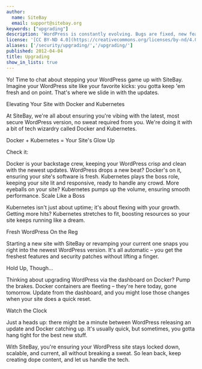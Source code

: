 ```yaml
---
author:
  name: SiteBay
  email: support@sitebay.org
keywords: ["upgrading"]
description: 'WordPress is constantly evolving. Bugs are fixed, new features are added, and packages are updated.'
license: '[CC BY-ND 4.0](https://creativecommons.org/licenses/by-nd/4.0)'
aliases: ['/security/upgrading/','/upgrading/']
published: 2012-04-04
title: Upgrading
show_in_lists: true
---
```


Yo! Time to chat about stepping your WordPress game up with SiteBay. Imagine your WordPress site like your favorite kicks: you gotta keep 'em fresh and on point. That's where we slide in with the updates.

Elevating Your Site with Docker and Kubernetes

At SiteBay, we're all about ensuring you're vibing with the latest, most secure WordPress version, no sweat required from you. We're doing it with a bit of tech wizardry called Docker and Kubernetes.

Docker + Kubernetes = Your Site's Glow Up

Check it:

Docker is your backstage crew, keeping your WordPress crisp and clean with the newest updates. WordPress drops a new beat? Docker's on it, ensuring your site's software is fresh.
Kubernetes plays the boss role, keeping your site lit and responsive, ready to handle any crowd. More eyeballs on your site? Kubernetes pumps up the volume, ensuring smooth performance.
Scale Like a Boss

Kubernetes isn't just about uptime; it's about flexing with your growth. Getting more hits? Kubernetes stretches to fit, boosting resources so your site keeps running like a dream.

Fresh WordPress On the Reg

Starting a new site with SiteBay or revamping your current one snaps you right into the newest WordPress version. It's all automatic – you get the freshest features and security patches without lifting a finger.

Hold Up, Though...

Thinking about upgrading WordPress via the dashboard on Docker? Pump the brakes. Docker containers are fleeting – they're here today, gone tomorrow. Update from the dashboard, and you might lose those changes when your site does a quick reset.

Watch the Clock

Just a heads up: there might be a minute between WordPress releasing an update and Docker catching up. It's usually quick, but sometimes, you gotta hang tight for the best new stuff.

With SiteBay, you're ensuring your WordPress site stays locked down, scalable, and current, all without breaking a sweat. So lean back, keep creating dope content, and let us handle the tech.